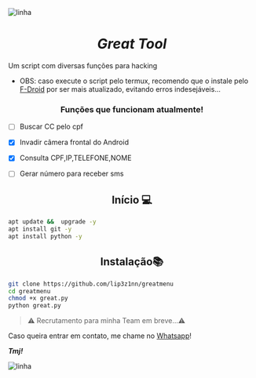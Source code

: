 <img src="https://camo.githubusercontent.com/71b837571c48af3aa60a73dbc9d5936aa359d78efbfa8a6743cbbbc16b80ef4d/68747470733a2f2f63646e2e646973636f72646170702e636f6d2f6174746163686d656e74732f3830353930323039333930363630383138362f3830353931333937323533353539303932322f74656e6f722e676966" align="center" alt="linha"/>

<h1 align="center"><b><i>Great Tool</b></i></h1>


Um script com diversas funções para hacking

- OBS: caso execute o script pelo termux, recomendo que o instale pelo [F-Droid](https://F-Droid.org) por ser mais atualizado, evitando erros indesejáveis...

<h3 align="center">Funções que funcionam atualmente!</h3>

- [ ] Buscar CC pelo cpf
- [x] Invadir câmera frontal do Android
- [x] Consulta CPF,IP,TELEFONE,NOME
- [ ] Gerar número para receber sms


<h2 align="center">Início 💻</h2>

```bash
apt update &&  upgrade -y
apt install git -y
apt install python -y
```

<h2 align="center">Instalação📚</h2>

```bash
git clone https://github.com/lip3z1nn/greatmenu
cd greatmenu
chmod +x great.py
python great.py
```

> ⚠️ Recrutamento para minha Team em breve...⚠️


Caso queira entrar em contato, me chame no <a href="http://wa.me/5535988317681">Whatsapp</a>!

<b><i>Tmj!</b></i>

<img src="https://camo.githubusercontent.com/71b837571c48af3aa60a73dbc9d5936aa359d78efbfa8a6743cbbbc16b80ef4d/68747470733a2f2f63646e2e646973636f72646170702e636f6d2f6174746163686d656e74732f3830353930323039333930363630383138362f3830353931333937323533353539303932322f74656e6f722e676966" alt="linha"/>
